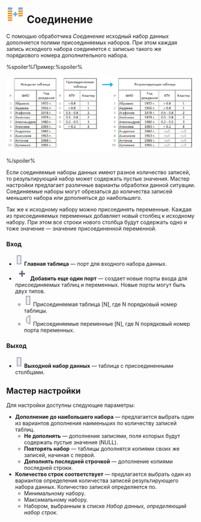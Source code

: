 # ![Соединение](../../images/icons/vendors/coluniondata.svg) Соединение

С помощью обработчика *Соединение* исходный набор данных дополняется полями присоединяемых наборов. При этом каждая запись исходного набора соединяется с записью такого же порядкового номера дополнительного набора.

%spoiler%Пример:%spoiler%

 ![Пример](./addition-1.png) 

%/spoiler%

Если соединяемые наборы данных имеют разное количество записей, то результирующий набор может содержать пустые значения. Мастер настройки предлагает различные варианты обработки данной ситуации. Соединяемые наборы могут обрезаться до количества записей меньшего набора или дополняться до наибольшего.

Так же к исходному набору можно присоединять переменные. Каждая из присоединяемых переменных добавляет новый столбец к исходному набору. При этом все строки нового столбца будут содержать одно и тоже значение — значение присоединенной переменной.

### Вход

* ![Главная таблица](../../images/icons/ports/input_table_inactive.svg) **Главная таблица** — порт для входного набора данных.
* ![Добавить порт](../../images/icons/toolbar-controls_18x18/toolbar-controls_18x18_plus-native_default.svg) **Добавить еще один порт** — создает новые порты входа для присоединяемых таблиц и переменных. Новые порты могут быть двух типов.
  * ![Присоединяемая таблица](../../images/icons/ports/input_table_inactive.svg) Присоединяемая таблица [N], где N порядковый номер таблицы.
  * ![Присоединяемые переменные](../../images/icons/ports/input_variable_inactive.svg) Присоединяемые переменные [N], где N порядковый номер порта переменных.

### Выход

* ![Выходной набор данных](../../images/icons/ports/input_table_inactive.svg) **Выходной набор данных** — таблица с присоединенными столбцами.

## Мастер настройки

Для настройки доступны следующие параметры:

* **Дополнение до наибольшего набора** — предлагается выбрать один из вариантов дополнения наименьших по количеству записей таблиц.
  * **Не дополнять** — дополнение записями, поля которых будут содержать пустые значения (NULL).
  * **Повторять набор** — таблицы дополнятся копиями своих же записей, начиная с первой.
  * **Дополнять последней строчкой** — дополнение копиями последней строки.
* **Количество строк соответствует** — предлагается выбрать один из вариантов определения количества записей результирующего набора данных. Количество записей определяется по.
  * Минимальному набору.
  * Максимальному набору.
  * Набором, выбранным в списке *Набор данных, определяющий набор строк*.
